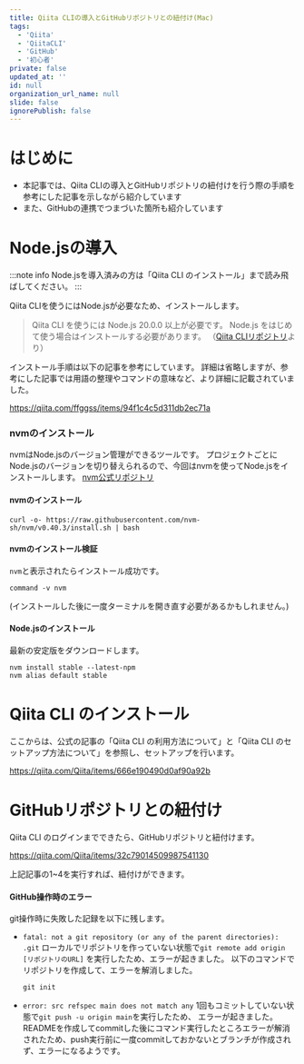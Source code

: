 ```yaml
---
title: Qiita CLIの導入とGitHubリポジトリとの紐付け(Mac)
tags:
  - 'Qiita'
  - 'QiitaCLI'
  - 'GitHub'
  - '初心者'
private: false
updated_at: ''
id: null
organization_url_name: null
slide: false
ignorePublish: false
---
```

# はじめに
- 本記事では、Qiita CLIの導入とGitHubリポジトリの紐付けを行う際の手順を参考にした記事を示しながら紹介しています
- また、GitHubの連携でつまづいた箇所も紹介しています


# Node.jsの導入
:::note info
Node.jsを導入済みの方は「Qiita CLI のインストール」まで読み飛ばしてください。
:::

Qiita CLIを使うにはNode.jsが必要なため、インストールします。
>Qiita CLI を使うには Node.js 20.0.0 以上が必要です。 Node.js をはじめて使う場合はインストールする必要があります。
（[Qiita CLIリポジトリ](https://github.com/increments/qiita-cli)より）


インストール手順は以下の記事を参考にしています。
詳細は省略しますが、参考にした記事では用語の整理やコマンドの意味など、より詳細に記載されていました。


https://qiita.com/ffggss/items/94f1c4c5d311db2ec71a

### nvmのインストール
nvmはNode.jsのバージョン管理ができるツールです。
プロジェクトごとにNode.jsのバージョンを切り替えられるので、今回はnvmを使ってNode.jsをインストールします。
[nvm公式リポジトリ](https://github.com/nvm-sh/nvm)

#### nvmのインストール

```bash:curlでのインストール
curl -o- https://raw.githubusercontent.com/nvm-sh/nvm/v0.40.3/install.sh | bash
```

#### nvmのインストール検証
`nvm`と表示されたらインストール成功です。

```bash:検証コマンド
command -v nvm
```
(インストールした後に一度ターミナルを開き直す必要があるかもしれません。)
#### Node.jsのインストール

最新の安定版をダウンロードします。
```bash:stableバージョン
nvm install stable --latest-npm
nvm alias default stable
```

# Qiita CLI のインストール
ここからは、公式の記事の「Qiita CLI の利用方法について」と「Qiita CLI のセットアップ方法について」を参照し、セットアップを行います。

https://qiita.com/Qiita/items/666e190490d0af90a92b

# GitHubリポジトリとの紐付け
Qiita CLI のログインまでできたら、GitHubリポジトリと紐付けます。

https://qiita.com/Qiita/items/32c79014509987541130

上記記事の1~4を実行すれば、紐付けができます。

#### GitHub操作時のエラー
git操作時に失敗した記録を以下に残します。

- `fatal: not a git repository (or any of the parent directories): .git`
  ローカルでリポジトリを作っていない状態で`git remote add origin [リポジトリのURL]`
  を実行したため、エラーが起きました。
  以下のコマンドでリポジトリを作成して、エラーを解消しました。
  
  ```bash:gitコマンド
  git init
  ```

- `error: src refspec main does not match any`
  1回もコミットしていない状態で`git push -u origin main`を実行したため、
  エラーが起きました。
  READMEを作成してcommitした後にコマンド実行したところエラーが解消されたため、push実行前に一度commitしておかないとブランチが作成されず、エラーになるようです。
  



